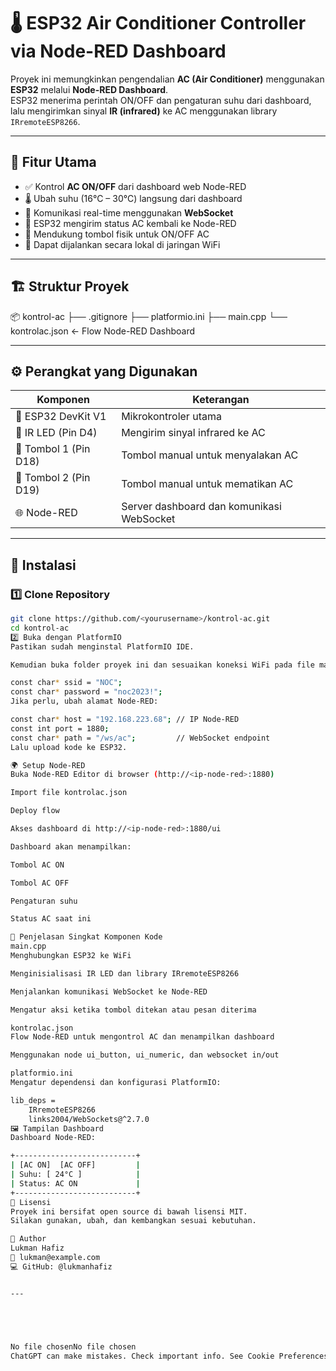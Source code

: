 
# 🌡️ ESP32 Air Conditioner Controller via Node-RED Dashboard

Proyek ini memungkinkan pengendalian **AC (Air Conditioner)** menggunakan **ESP32** melalui **Node-RED Dashboard**.  
ESP32 menerima perintah ON/OFF dan pengaturan suhu dari dashboard, lalu mengirimkan sinyal **IR (infrared)** ke AC menggunakan library `IRremoteESP8266`.

---

## 🧩 Fitur Utama

- ✅ Kontrol **AC ON/OFF** dari dashboard web Node-RED  
- 🌡️ Ubah suhu (16°C – 30°C) langsung dari dashboard  
- 🔁 Komunikasi real-time menggunakan **WebSocket**  
- 📡 ESP32 mengirim status AC kembali ke Node-RED  
- 🧠 Mendukung tombol fisik untuk ON/OFF AC  
- 🔌 Dapat dijalankan secara lokal di jaringan WiFi  

---

## 🏗️ Struktur Proyek

📦 kontrol-ac
├── .gitignore
├── platformio.ini
├── main.cpp
└── kontrolac.json ← Flow Node-RED Dashboard


---

## ⚙️ Perangkat yang Digunakan

| Komponen | Keterangan |
|-----------|-------------|
| 🧠 ESP32 DevKit V1 | Mikrokontroler utama |
| 📡 IR LED (Pin D4) | Mengirim sinyal infrared ke AC |
| 🔘 Tombol 1 (Pin D18) | Tombol manual untuk menyalakan AC |
| 🔘 Tombol 2 (Pin D19) | Tombol manual untuk mematikan AC |
| 🌐 Node-RED | Server dashboard dan komunikasi WebSocket |

---

## 🔧 Instalasi

### 1️⃣ Clone Repository

```bash
git clone https://github.com/<yourusername>/kontrol-ac.git
cd kontrol-ac
2️⃣ Buka dengan PlatformIO
Pastikan sudah menginstal PlatformIO IDE.

Kemudian buka folder proyek ini dan sesuaikan koneksi WiFi pada file main.cpp:

const char* ssid = "NOC";
const char* password = "noc2023!";
Jika perlu, ubah alamat Node-RED:

const char* host = "192.168.223.68"; // IP Node-RED
const int port = 1880;
const char* path = "/ws/ac";         // WebSocket endpoint
Lalu upload kode ke ESP32.

🌍 Setup Node-RED
Buka Node-RED Editor di browser (http://<ip-node-red>:1880)

Import file kontrolac.json

Deploy flow

Akses dashboard di http://<ip-node-red>:1880/ui

Dashboard akan menampilkan:

Tombol AC ON

Tombol AC OFF

Pengaturan suhu

Status AC saat ini

🧠 Penjelasan Singkat Komponen Kode
main.cpp
Menghubungkan ESP32 ke WiFi

Menginisialisasi IR LED dan library IRremoteESP8266

Menjalankan komunikasi WebSocket ke Node-RED

Mengatur aksi ketika tombol ditekan atau pesan diterima

kontrolac.json
Flow Node-RED untuk mengontrol AC dan menampilkan dashboard

Menggunakan node ui_button, ui_numeric, dan websocket in/out

platformio.ini
Mengatur dependensi dan konfigurasi PlatformIO:

lib_deps = 
    IRremoteESP8266
    links2004/WebSockets@^2.7.0
🖼️ Tampilan Dashboard
Dashboard Node-RED:

+---------------------------+
| [AC ON]  [AC OFF]         |
| Suhu: [ 24°C ]            |
| Status: AC ON             |
+---------------------------+
📜 Lisensi
Proyek ini bersifat open source di bawah lisensi MIT.
Silakan gunakan, ubah, dan kembangkan sesuai kebutuhan.

👤 Author
Lukman Hafiz
📧 lukman@example.com
💻 GitHub: @lukmanhafiz


---





No file chosenNo file chosen
ChatGPT can make mistakes. Check important info. See Cookie Preferences.
